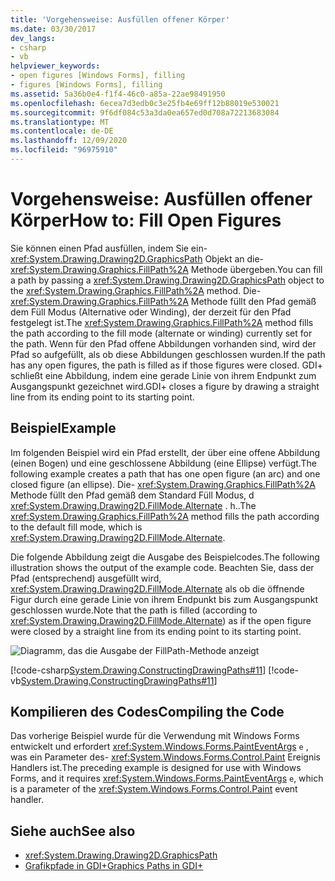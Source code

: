 ```yaml
---
title: 'Vorgehensweise: Ausfüllen offener Körper'
ms.date: 03/30/2017
dev_langs:
- csharp
- vb
helpviewer_keywords:
- open figures [Windows Forms], filling
- figures [Windows Forms], filling
ms.assetid: 5a36b0e4-f1f4-46c0-a85a-22ae98491950
ms.openlocfilehash: 6ecea7d3edb0c3e25fb4e69ff12b88019e530021
ms.sourcegitcommit: 9f6df084c53a3da0ea657ed0d708a72213683084
ms.translationtype: MT
ms.contentlocale: de-DE
ms.lasthandoff: 12/09/2020
ms.locfileid: "96975910"
---
```

# <a name="how-to-fill-open-figures"></a><span data-ttu-id="57f27-102">Vorgehensweise: Ausfüllen offener Körper</span><span class="sxs-lookup"><span data-stu-id="57f27-102">How to: Fill Open Figures</span></span>
<span data-ttu-id="57f27-103">Sie können einen Pfad ausfüllen, indem Sie ein- <xref:System.Drawing.Drawing2D.GraphicsPath> Objekt an die- <xref:System.Drawing.Graphics.FillPath%2A> Methode übergeben.</span><span class="sxs-lookup"><span data-stu-id="57f27-103">You can fill a path by passing a <xref:System.Drawing.Drawing2D.GraphicsPath> object to the <xref:System.Drawing.Graphics.FillPath%2A> method.</span></span> <span data-ttu-id="57f27-104">Die- <xref:System.Drawing.Graphics.FillPath%2A> Methode füllt den Pfad gemäß dem Füll Modus (Alternative oder Winding), der derzeit für den Pfad festgelegt ist.</span><span class="sxs-lookup"><span data-stu-id="57f27-104">The <xref:System.Drawing.Graphics.FillPath%2A> method fills the path according to the fill mode (alternate or winding) currently set for the path.</span></span> <span data-ttu-id="57f27-105">Wenn für den Pfad offene Abbildungen vorhanden sind, wird der Pfad so aufgefüllt, als ob diese Abbildungen geschlossen wurden.</span><span class="sxs-lookup"><span data-stu-id="57f27-105">If the path has any open figures, the path is filled as if those figures were closed.</span></span> <span data-ttu-id="57f27-106">GDI+ schließt eine Abbildung, indem eine gerade Linie von ihrem Endpunkt zum Ausgangspunkt gezeichnet wird.</span><span class="sxs-lookup"><span data-stu-id="57f27-106">GDI+ closes a figure by drawing a straight line from its ending point to its starting point.</span></span>  
  
## <a name="example"></a><span data-ttu-id="57f27-107">Beispiel</span><span class="sxs-lookup"><span data-stu-id="57f27-107">Example</span></span>  
 <span data-ttu-id="57f27-108">Im folgenden Beispiel wird ein Pfad erstellt, der über eine offene Abbildung (einen Bogen) und eine geschlossene Abbildung (eine Ellipse) verfügt.</span><span class="sxs-lookup"><span data-stu-id="57f27-108">The following example creates a path that has one open figure (an arc) and one closed figure (an ellipse).</span></span> <span data-ttu-id="57f27-109">Die- <xref:System.Drawing.Graphics.FillPath%2A> Methode füllt den Pfad gemäß dem Standard Füll Modus, d <xref:System.Drawing.Drawing2D.FillMode.Alternate> . h..</span><span class="sxs-lookup"><span data-stu-id="57f27-109">The <xref:System.Drawing.Graphics.FillPath%2A> method fills the path according to the default fill mode, which is <xref:System.Drawing.Drawing2D.FillMode.Alternate>.</span></span>  
  
 <span data-ttu-id="57f27-110">Die folgende Abbildung zeigt die Ausgabe des Beispielcodes.</span><span class="sxs-lookup"><span data-stu-id="57f27-110">The following illustration shows the output of the example code.</span></span> <span data-ttu-id="57f27-111">Beachten Sie, dass der Pfad (entsprechend) ausgefüllt wird, <xref:System.Drawing.Drawing2D.FillMode.Alternate> als ob die öffnende Figur durch eine gerade Linie von ihrem Endpunkt bis zum Ausgangspunkt geschlossen wurde.</span><span class="sxs-lookup"><span data-stu-id="57f27-111">Note that the path is filled (according to <xref:System.Drawing.Drawing2D.FillMode.Alternate>) as if the open figure were closed by a straight line from its ending point to its starting point.</span></span>  
  
 ![Diagramm, das die Ausgabe der FillPath-Methode anzeigt](./media/how-to-fill-open-figures/fill-path-alternate-mode.png)  
  
 [!code-csharp[System.Drawing.ConstructingDrawingPaths#11](~/samples/snippets/csharp/VS_Snippets_Winforms/System.Drawing.ConstructingDrawingPaths/CS/Class1.cs#11)]
 [!code-vb[System.Drawing.ConstructingDrawingPaths#11](~/samples/snippets/visualbasic/VS_Snippets_Winforms/System.Drawing.ConstructingDrawingPaths/VB/Class1.vb#11)]  
  
## <a name="compiling-the-code"></a><span data-ttu-id="57f27-113">Kompilieren des Codes</span><span class="sxs-lookup"><span data-stu-id="57f27-113">Compiling the Code</span></span>  
 <span data-ttu-id="57f27-114">Das vorherige Beispiel wurde für die Verwendung mit Windows Forms entwickelt und erfordert <xref:System.Windows.Forms.PaintEventArgs> `e` , was ein Parameter des- <xref:System.Windows.Forms.Control.Paint> Ereignis Handlers ist.</span><span class="sxs-lookup"><span data-stu-id="57f27-114">The preceding example is designed for use with Windows Forms, and it requires <xref:System.Windows.Forms.PaintEventArgs> `e`, which is a parameter of the <xref:System.Windows.Forms.Control.Paint> event handler.</span></span>  
  
## <a name="see-also"></a><span data-ttu-id="57f27-115">Siehe auch</span><span class="sxs-lookup"><span data-stu-id="57f27-115">See also</span></span>

- <xref:System.Drawing.Drawing2D.GraphicsPath>
- [<span data-ttu-id="57f27-116">Grafikpfade in GDI+</span><span class="sxs-lookup"><span data-stu-id="57f27-116">Graphics Paths in GDI+</span></span>](graphics-paths-in-gdi.md)

